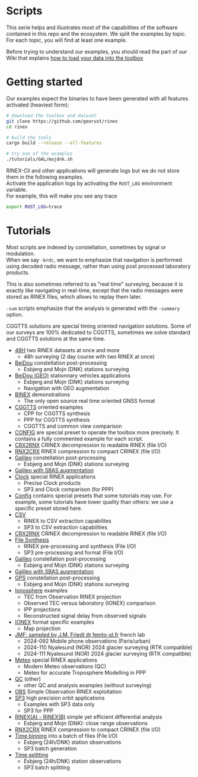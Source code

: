 Scripts
=======

This serie helps and illustrates most of the capabilities of the software contained
in this repo and the ecosystem. We split the examples by topic. For each topic, you will find
at least one example.

Before trying to understand our examples, you should read the part of our Wiki
that explains [how to load your data into the toolbox](https://github.com/georust/wiki)

Getting started
===============

Our examples expect the binaries to have been generated with all features activated (heaviest form):

```bash
# download the toolbox and dataset
git clone https://github.com/georust/rinex
cd rinex

# build the tools
cargo build --release --all-features

# try one of the examples
./tutorials/GAL/mojdnk.sh
```

RINEX-Cli and other applications will generate logs but we do not store them in the following examples.  
Activate the application logs by activating the `RUST_LOG` environment variable.  
For example, this will make you see any trace

```bash
export RUST_LOG=trace
```

Tutorials
=========

Most scripts are indexed by constellation, sometimes by signal or modulation.  
When we say `-brdc`, we want to emphasize that navigation is performed using
decoded radio message, rather than using post processed laboratory products.  

This is also sometimes referred to as "real time" surveying, because it is exactly like
navigating in real-time, except that the radio messages were stored as RINEX files, which
allows to replay them later.

`-sum` scripts emphasize that the analysis is generated with the `-summary` option.

CGGTTS solutions are special timing oriented navigation solutions. Some of our surveys
are 100% dedicated to CGGTTS, sometimes we solve standard and CGGTTS solutions at the same time.

- [48H](./48H) two RINEX datasets at once and more
  - 48h surveying (2 day course with two RINEX at once)
- [BeiDou](./BDS) constellation post-processing
  - Esbjerg and Mojn (DNK) stations surveying
- [BeiDou (GEO)](./BDS-GEO) stationnary vehicles applications
  - Esbjerg and Mojn (DNK) stations surveying
  - Navigation with GEO augmentation
- [BINEX](./BINEX) demonstrations
  - The only open source real time oriented GNSS format
- [CGGTTS](./CGGTTS) oriented examples
  - CPP for CGGTTS synthesis
  - PPP for CGGTTS synthesis
  - CGGTTS and common view comparison
- [CONFIG](./CONFIG) are special preset to operate the toolbox
more precisely. It contains a fully commented example for each script.
- [CRX2RNX](./CRX2RNX) CRINEX decompression to readable RINEX (file I/O)
- [RNX2CRX](./RNX2CRX) RINEX compression to compact CRINEX (file I/O)
- [Galileo](./GAL) constellation post-processing
  - Esbjerg and Mojn (DNK) stations surveying
- [Galileo with SBAS augmentation](./GAL_SBAS)
- [Clock](./CLK) special RINEX applications
  - Precise Clock products
  - SP3 and Clock comparison (for PPP)
- [Config](./config) contains special presets that some tutorials may use.
For example, some tutorials have lower quality than others: we use
a specific preset stored here.
- [CSV](./CSV) 
  - RINEX to CSV extraction capabilites
  - SP3 to CSV extraction capabilities
- [CRX2RNX](./CRX2RNX) CRINEX decompression to readable RINEX (file I/O)
- [File Synthesis](./FILEGEN)
  - RINEX pre-processing and synthesis (File I/O)
  - SP3 pre-processing and format (File I/O)
- [Galileo](./GAL) constellation post-processing
  - Esbjerg and Mojn (DNK) stations surveying
- [Galileo with SBAS augmentation](./GAL_SBAS)
- [GPS](./GPS) constellation post-processing
  - Esbjerg and Mojn (DNK) stations surveying
- [Ionosphere](./IONO) examples
  - TEC from Observation RINEX projection
  - Observed TEC versus laboratory (IONEX) comparison
  - IPP projections
  - Reconstructed signal delay from observed signals
- [IONEX](./IONEX) format specific examples
  - Map projection
- [JMF: sampled by J.M. Friedt @ femto-st.fr](./JMF) french lab
  - 2024-092 Mobile phone observations (Paris/urban)
  - 2024-110 Nyalesund (NOR) 2024 glacier surveying (RTK compatible)
  - 2024-111 Nyalesund (NOR) 2024 glacier surveying (RTK compatible)
- [Meteo](./METEO) special RINEX applications
  - Modern Meteo observations (QC)
  - Meteo for accurate Troposphere Modelling in PPP
- [QC](./QC) (other)
  - other QC and analysis examples (without surveying)
- [OBS](./OBS) Simple Observation RINEX exploitation
- [SP3](./SP3) high precision orbit applications 
  - Examples with SP3 data only 
  - SP3 for PPP
- [RINEX(A) - RINEX(B)](./DIFF) simple yet efficient differential analysis
  - Esbjerg and Mojn (DNK): close range observations
- [RNX2CRX](./RNX2CRX) RINEX compression to compact CRINEX (file I/O)
- [Time binning](./TBIN) into a batch of files (File I/O)
  - Esbjerg (24h/DNK) station observations
  - SP3 batch generation
- [Time splitting](./SPLIT)
  - Esbjerg (24h/DNK) station observations
  - SP3 batch splitting
